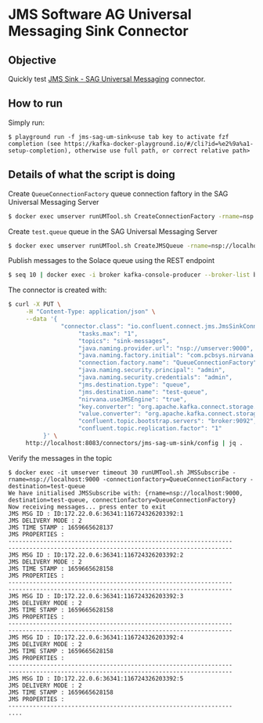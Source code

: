 # JMS Software AG Universal Messaging Sink Connector



## Objective

Quickly test [JMS Sink - SAG Universal Messaging](https://docs.confluent.io/kafka-connect-jms-sink/current/overview.html#features) connector.




## How to run

Simply run:

```
$ playground run -f jms-sag-um-sink<use tab key to activate fzf completion (see https://kafka-docker-playground.io/#/cli?id=%e2%9a%a1-setup-completion), otherwise use full path, or correct relative path>
```


## Details of what the script is doing

Create `QueueConnectionFactory` queue connection faftory in the SAG Universal Messaging Server 

```bash
$ docker exec umserver runUMTool.sh CreateConnectionFactory -rname=nsp://localhost:9000 -connectionurl=nsp://umserver:9000 -factoryname=QueueConnectionFactory -factorytype=queue

```

Create `test.queue` queue  in the SAG Universal Messaging Server 

```bash
$ docker exec umserver runUMTool.sh CreateJMSQueue -rname=nsp://localhost:9000 -queuename=test.queue

```

Publish messages to the Solace queue using the REST endpoint

```bash
$ seq 10 | docker exec -i broker kafka-console-producer --broker-list broker:9092 --topic sink-messages

```

The connector is created with:

```bash
$ curl -X PUT \
     -H "Content-Type: application/json" \
     --data '{
               "connector.class": "io.confluent.connect.jms.JmsSinkConnector",
                    "tasks.max": "1",
                    "topics": "sink-messages",
                    "java.naming.provider.url": "nsp://umserver:9000",
                    "java.naming.factory.initial": "com.pcbsys.nirvana.nSpace.NirvanaContextFactory",
                    "connection.factory.name": "QueueConnectionFactory",
                    "java.naming.security.principal": "admin",
                    "java.naming.security.credentials": "admin",
                    "jms.destination.type": "queue",
                    "jms.destination.name": "test-queue",
                    "nirvana.useJMSEngine": "true",
                    "key.converter": "org.apache.kafka.connect.storage.StringConverter",
                    "value.converter": "org.apache.kafka.connect.storage.StringConverter",
                    "confluent.topic.bootstrap.servers": "broker:9092",
                    "confluent.topic.replication.factor": "1"
          }' \
     http://localhost:8083/connectors/jms-sag-um-sink/config | jq .
```
Verify the messages in the topic 

```
$ docker exec -it umserver timeout 30 runUMTool.sh JMSSubscribe -rname=nsp://localhost:9000 -connectionfactory=QueueConnectionFactory -destination=test-queue 
We have initialised JMSSubscribe with: {rname=nsp://localhost:9000, destination=test-queue, connectionfactory=QueueConnectionFactory}
Now receiving messages... press enter to exit
JMS MSG ID : ID:172.22.0.6:36341:116724326203392:1
JMS DELIVERY MODE : 2
JMS TIME STAMP : 1659665628137
JMS PROPERTIES :
----------------------------------------------------------------
----------------------------------------------------------------
JMS MSG ID : ID:172.22.0.6:36341:116724326203392:2
JMS DELIVERY MODE : 2
JMS TIME STAMP : 1659665628158
JMS PROPERTIES :
----------------------------------------------------------------
----------------------------------------------------------------
JMS MSG ID : ID:172.22.0.6:36341:116724326203392:3
JMS DELIVERY MODE : 2
JMS TIME STAMP : 1659665628158
JMS PROPERTIES :
----------------------------------------------------------------
----------------------------------------------------------------
JMS MSG ID : ID:172.22.0.6:36341:116724326203392:4
JMS DELIVERY MODE : 2
JMS TIME STAMP : 1659665628158
JMS PROPERTIES :
----------------------------------------------------------------
----------------------------------------------------------------
JMS MSG ID : ID:172.22.0.6:36341:116724326203392:5
JMS DELIVERY MODE : 2
JMS TIME STAMP : 1659665628158
JMS PROPERTIES :
----------------------------------------------------------------
....
```

